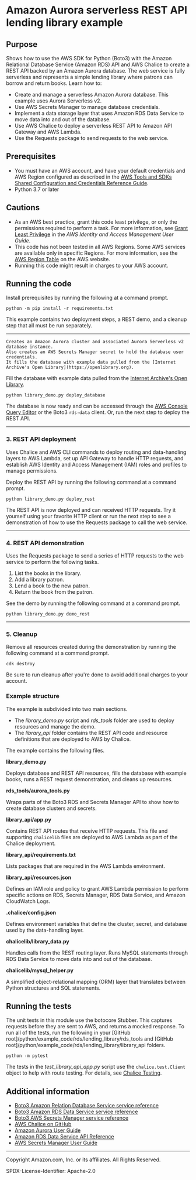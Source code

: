 # Amazon Aurora serverless REST API lending library example

## Purpose

Shows how to use the AWS SDK for Python (Boto3) with the Amazon Relational Database
Service (Amazon RDS) API and AWS Chalice to create a REST API backed by an
Amazon Aurora database. The web service is fully serverless and represents
a simple lending library where patrons can borrow and return books. Learn how to:

* Create and manage a serverless Amazon Aurora database. This example uses Aurora Serverless v2.
* Use AWS Secrets Manager to manage database credentials.
* Implement a data storage layer that uses Amazon RDS Data Service to move data into
and out of the database.
* Use AWS Chalice to deploy a serverless REST API to Amazon API Gateway and AWS Lambda.
* Use the Requests package to send requests to the web service.

## Prerequisites

- You must have an AWS account, and have your default credentials and AWS Region
  configured as described in the [AWS Tools and SDKs Shared Configuration and
  Credentials Reference Guide](https://docs.aws.amazon.com/credref/latest/refdocs/creds-config-files.html).
- Python 3.7 or later

## Cautions

- As an AWS best practice, grant this code least privilege, or only the
  permissions required to perform a task. For more information, see
  [Grant Least Privilege](https://docs.aws.amazon.com/IAM/latest/UserGuide/best-practices.html#grant-least-privilege)
  in the *AWS Identity and Access Management
  User Guide*.
- This code has not been tested in all AWS Regions. Some AWS services are
  available only in specific Regions. For more information, see the
  [AWS Region Table](https://aws.amazon.com/about-aws/global-infrastructure/regional-product-services/)
  on the AWS website.
- Running this code might result in charges to your AWS account.

## Running the code

Install prerequisites by running the following at a command prompt.

```
python -m pip install -r requirements.txt
```

This example contains two deployment steps, a REST demo, and a cleanup step that
all must be run separately.

---

    Creates an Amazon Aurora cluster and associated Aurora Serverless v2 database instance.
    Also creates an AWS Secrets Manager secret to hold the database user credentials.
    It fills the database with example data pulled from the [Internet Archive's Open Library](https://openlibrary.org).

Fill the database with example data pulled from the [Internet Archive's Open Library](https://openlibrary.org).

```
python library_demo.py deploy_database
```

The database is now ready and can be accessed through the
[AWS Console Query Editor](https://console.aws.amazon.com/rds/home?#query-editor:)
or the Boto3 `rds-data` client. Or, run the next step to deploy the REST API.

---

### 3. REST API deployment

Uses Chalice and AWS CLI commands to deploy routing and data-handling layers
to AWS Lambda, set up API Gateway to handle HTTP requests, and
establish AWS Identity and Access Management (IAM) roles and profiles to manage
permissions.

Deploy the REST API by running the following command at a command
prompt.

```
python library_demo.py deploy_rest
```

The REST API is now deployed and can received HTTP requests. Try it yourself
using your favorite HTTP client or run the next step to see a demonstration
of how to use the Requests package to call the web service.

---

### 4. REST API demonstration

Uses the Requests package to send a series of HTTP requests to the web service to
perform the following tasks.

1. List the books in the library.
1. Add a library patron.
1. Lend a book to the new patron.
1. Return the book from the patron.

See the demo by running the following command at a command prompt.

```
python library_demo.py demo_rest
```

---

### 5. Cleanup

Remove all resources created during the demonstration by running the following
command at a command prompt.

```
cdk destroy
```

Be sure to run cleanup after you're done to avoid additional charges to your
account.

### Example structure

The example is subdivided into two main sections.

* The *library_demo.py* script and *rds_tools* folder are used to deploy resources
and manage the demo.
* The *library_api* folder contains the REST API code and resource definitions that
are deployed to AWS by Chalice.

The example contains the following files.

**library_demo.py**

Deploys database and REST API resources, fills the database with example books,
runs a REST request demonstration, and cleans up resources.

**rds_tools/aurora_tools.py**

Wraps parts of the Boto3 RDS and Secrets Manager API to show how to create database
clusters and secrets.

**library_api/app.py**

Contains REST API routes that receive HTTP requests. This file and supporting
`chalicelib` files are deployed to AWS Lambda as part of the Chalice deployment.

**library_api/requirements.txt**

Lists packages that are required in the AWS Lambda environment.

**library_api/resources.json**

Defines an IAM role and policy to grant AWS Lambda permission to perform specific
actions on RDS, Secrets Manager, RDS Data Service, and Amazon CloudWatch Logs.

**.chalice/config.json**

Defines environment variables that define the cluster, secret, and database used
by the data-handling layer.

**chalicelib/library_data.py**

Handles calls from the REST routing layer. Runs MySQL statements through RDS
Data Service to move data into and out of the database.

**chalicelib/mysql_helper.py**

A simplified object-relational mapping (ORM) layer that translates between Python
structures and SQL statements.

## Running the tests

The unit tests in this module use the botocore Stubber. This captures requests before
they are sent to AWS, and returns a mocked response. To run all of the tests,
run the following in your
[GitHub root]/python/example_code/rds/lending_library/rds_tools and
[GitHub root]/python/example_code/rds/lending_library/library_api
folders.

```
python -m pytest
```

The tests in the *test_library_api_app.py* script use the `chalice.test.Client`
object to help with route testing. For details, see
[Chalice Testing](https://aws.github.io/chalice/api.html#testing-api).

## Additional information

- [Boto3 Amazon Relation Database Service service reference](https://boto3.amazonaws.com/v1/documentation/api/latest/reference/services/rds.html)
- [Boto3 Amazon RDS Data Service service reference](https://boto3.amazonaws.com/v1/documentation/api/latest/reference/services/rds-data.html)
- [Boto3 AWS Secrets Manager service reference](https://boto3.amazonaws.com/v1/documentation/api/latest/reference/services/secretsmanager.html)
- [AWS Chalice on GitHub](https://github.com/aws/chalice)
- [Amazon Aurora User Guide](https://docs.aws.amazon.com/AmazonRDS/latest/AuroraUserGuide/CHAP_AuroraOverview.html)
- [Amazon RDS Data Service API Reference](https://docs.aws.amazon.com/rdsdataservice/latest/APIReference/Welcome.html)
- [AWS Secrets Manager User Guide](https://docs.aws.amazon.com/secretsmanager/latest/userguide/intro.html)

---
Copyright Amazon.com, Inc. or its affiliates. All Rights Reserved.

SPDX-License-Identifier: Apache-2.0
